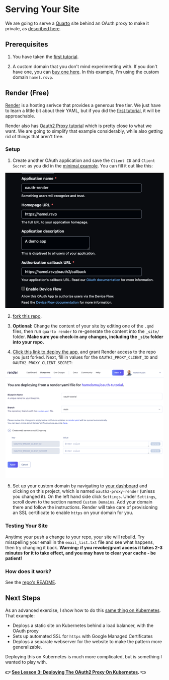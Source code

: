 # Serving Your Site

We are going to serve a [Quarto](https://quarto.org/) site behind an OAuth proxy to make it private, as [described here](../README.md).

## Prerequisites

1. You have taken the [first tutorial](../local/README.md).

2. A custom domain that you don't mind experimenting with.  If you don't have one, you can [buy one here](https://domains.google.com). In this example, I'm using the custom domain `hamel.rsvp`.

## Render (Free)

[Render](https://render.com/) is a hosting serivce that provides a generous free tier.  We just have to learn a little bit about their YAML, but if you did the [first tutorial](../local/README.md), it will be approachable.

Render also has [Oauth2 Proxy tutorial](https://render.com/blog/password-protect-with-oauth2-proxy) which is pretty close to what we want.  We are going to simplify that example considerably, while also getting rid of things that aren't free.

### Setup

1. Create another OAuth application and save the `Client ID` and `Client Secret` as you did in the [minimal example](../local/README.md).  You can fill it out like this:

![](app_setup.png)

2. [fork this repo](https://github.com/hamelsmu/oauth-render-quarto/tree/main).

3. **Optional:** Change the content of your site by editing one of the `.qmd` files, then run `quarto render` to re-generate the content into the `_site/` folder.  **Make sure you check-in any changes, including the `_site` folder into your repo.**

4. [Click this link to deploy the app](https://dashboard.render.com/blueprints), and grant Render access to the repo you just forked.  Next, fill in values for the `OAUTH2_PROXY_CLIENT_ID` and `OAUTH2_PROXY_CLIENT_SECRET`:

![](render_blueprint.png)

5. Set up your custom domain by navigating to [your dashboard](https://dashboard.render.com/) and clicking on this project, which is named `oauth2-proxy-render` (unless you changed it). On the left hand side click `Settings`.  Under `Settings`, scroll down to the section named `Custom Domains`.  Add your domain there and follow the instructions.  Render will take care of provisioning an SSL certificate to enable `https` on your domain for you.

### Testing Your Site

Anytime your push a change to your repo, your site will rebuild.  Try misspelling your email in the `email_list.txt` file and see what happens, then try changing it back.  **Warning: if you revoke/grant access it takes 2-3 minutes for it to take effect, and you may have to clear your cache - be patient!**

### How does it work?

See the [repo's README](https://github.com/hamelsmu/oauth-render-quarto).


## Next Steps

As an advanced exercise, I show how to do this [same thing on Kubernetes](../gke_k8s/README.md). That example:

- Deploys a static site on Kubernetes behind a load balancer, with the OAuth proxy
- Sets up automated SSL for `https` with Google Managed Certificates
- Deploys a separate webserver for the website to make the pattern more generalizable.

Deploying this on Kubernetes is much more complicated, but is something I wanted to play with.

**:point_right: [See Lesson 3: Deploying The OAuth2 Proxy On Kubernetes](../simple/README.md). :point_left:**

